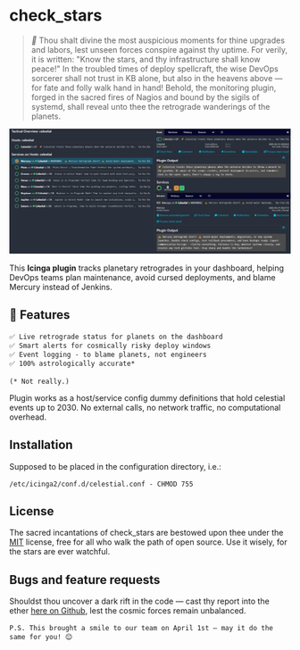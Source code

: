 # check_stars
> **_📜_** Thou shalt divine the most auspicious moments for thine upgrades and labors, lest unseen forces conspire against thy uptime. For verily, it is written: "Know the stars, and thy infrastructure shall know peace!" In the troubled times of deploy spellcraft, the wise DevOps sorcerer shall not trust in KB alone, but also in the heavens above — for fate and folly walk hand in hand! Behold, the monitoring plugin, forged in the sacred fires of Nagios and bound by the sigils of systemd, shall reveal unto thee the retrograde wanderings of the planets.


![Celestial interface example](/check_stars.jpg?raw=true "Celestial - Interface Example")


This **Icinga plugin** tracks planetary retrogrades in your dashboard, helping DevOps teams plan maintenance, avoid cursed deployments, and blame Mercury instead of Jenkins. 

## 🔭 Features
```
✅ Live retrograde status for planets on the dashboard
✅ Smart alerts for cosmically risky deploy windows
✅ Event logging - to blame planets, not engineers
✅ 100% astrologically accurate*

(* Not really.)
```

Plugin works as a host/service config dummy definitions that hold celestial events up to 2030. 
No external calls, no network traffic, no computational overhead.


## Installation
Supposed to be placed in the configuration directory, i.e.:
```
/etc/icinga2/conf.d/celestial.conf - CHMOD 755
```

## License
The sacred incantations of check_stars are bestowed upon thee under the [MIT](https://www.mit-license.org/) license, free for all who walk the path of open source. Use it wisely, for the stars are ever watchful.

## Bugs and feature requests
Shouldst thou uncover a dark rift in the code — cast thy report into the ether [here on Github](https://github.com/xyhtac/check_stars/issues), lest the cosmic forces remain unbalanced.


```
P.S. This brought a smile to our team on April 1st — may it do the same for you! 😊
```
